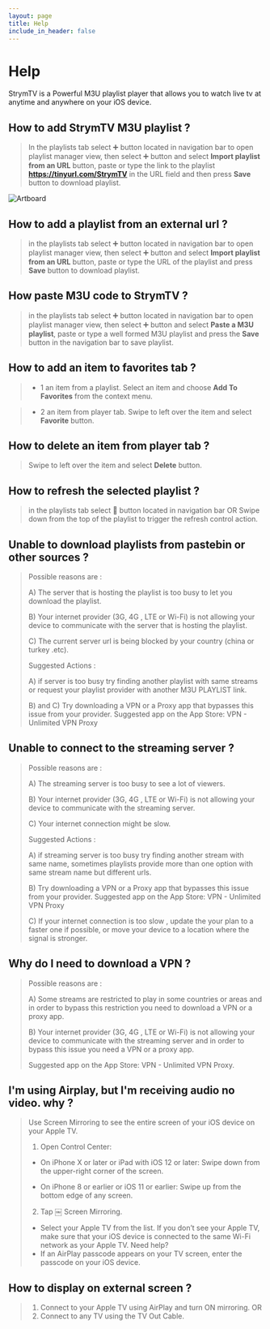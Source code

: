 ```yaml
---
layout: page
title: Help
include_in_header: false
---
```


# **Help**
StrymTV is a Powerful M3U playlist player that allows you to watch live tv at anytime and anywhere on your iOS device.

## How to add StrymTV M3U playlist ?

> In the playlists tab select ➕ button located in navigation bar to open playlist manager view, then select ➕ button and select **Import playlist from an URL** button, paste or type the link to the playlist **https://tinyurl.com/StrymTV** in the URL field and then press **Save** button to download playlist.

![Artboard](https://user-images.githubusercontent.com/60270730/74491014-baa5a680-4eca-11ea-8aaa-5230b6a9626b.png)

## How to add a playlist from an external url ?

> in the playlists tab select ➕ button located in navigation bar to open playlist manager view, then select ➕ button and select **Import playlist from an URL** button, paste or type the URL of the playlist and press **Save** button to download playlist. 

## How paste M3U code to StrymTV ?

> in the playlists tab select ➕ button located in navigation bar to open playlist manager view, then select ➕ button and select **Paste a M3U playlist**, paste or type a well formed M3U playlist and press the **Save** button in the navigation bar to save playlist.

## How to add an item to favorites tab ?

> - 1 an item from a playlist.
Select an item and choose **Add To Favorites** from the context menu.

> - 2 an item from player tab.
Swipe to left over the item and select **Favorite** button.

## How to delete an item from player tab ?

> Swipe to left over the item and select **Delete** button.

## How to refresh the selected playlist ?

> in the playlists tab select 🔄 button located in navigation bar
> OR
> Swipe down from the top of the playlist to trigger the refresh control action.

## Unable to download playlists from pastebin or other sources ?

> Possible reasons are :
>
> A) The server that is hosting the playlist is too busy to let you download the playlist.
>
> B) Your internet provider (3G, 4G , LTE or Wi-Fi) is not allowing your device to communicate with the server that is hosting the playlist.
>
> C) The current server url is being blocked by your country (china or turkey .etc).
>
> Suggested Actions :
>
> A) if server is too busy try finding another playlist with same streams or request your playlist provider with another M3U PLAYLIST link.
>
> B) and C)  Try downloading a VPN or a Proxy app that bypasses this issue from your provider.
> Suggested app on the App Store:
> VPN - Unlimited VPN Proxy

## Unable to connect to the streaming server ?

> Possible reasons are :
>
> A) The streaming server is too busy to see a lot of viewers.
>
> B) Your internet provider (3G, 4G , LTE or Wi-Fi) is not allowing your device to communicate with the streaming server.
>
> C) Your internet connection might be slow.
>
> Suggested Actions :
>
> A) if streaming server is too busy try finding another stream with same name, sometimes playlists provide more than one option with same stream name but different urls.
>
> B) Try downloading a VPN or a Proxy app that bypasses this issue from your provider.
> Suggested app on the App Store:
> VPN - Unlimited VPN Proxy
>
> C) If your internet connection is too slow , update the your plan to a faster one if possible, or move your device to a location where the signal is stronger.
>

## Why do I need to download a VPN ? 

>Possible reasons are :
>
>A) Some streams are restricted to play in some countries or areas and in order to bypass this restriction you need to download a VPN or a proxy app.
>
> B) Your internet provider (3G, 4G , LTE or Wi-Fi) is not allowing your device to communicate with the streaming server and in order to bypass this issue you need a VPN or a proxy app.
>
> Suggested app on the App Store:
> VPN - Unlimited VPN Proxy.

## I'm using Airplay, but I'm receiving audio no video. why ?

> Use Screen Mirroring to see the entire screen of your iOS device on your Apple TV.
>
> 1. Open Control Center:
>
> - On iPhone X or later or iPad with iOS 12 or later: Swipe down from the upper-right corner of the screen.
>
> - On iPhone 8 or earlier or iOS 11 or earlier: Swipe up from the bottom edge of any screen. 
>
> 2. Tap ￼ Screen Mirroring.
>
> - Select your Apple TV from the list. If you don’t see your Apple TV, make sure that your iOS device is connected to the same Wi-Fi network as your Apple TV. Need help?
> - If an AirPlay passcode appears on your TV screen, enter the passcode on your iOS device.

## How to display on external screen ?

> 1. Connect to your Apple TV using AirPlay and turn ON mirroring.
> OR
> 2. Connect to any TV using the TV Out Cable. 
